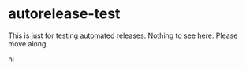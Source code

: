 # autorelease-test

This is just for testing automated releases. Nothing to see here. Please move along.

hi
